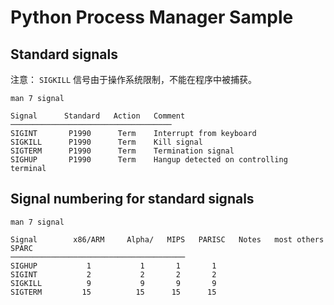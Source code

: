 # Python Process Manager Sample

## Standard signals

注意： `SIGKILL` 信号由于操作系统限制，不能在程序中被捕获。

`man 7 signal`

    Signal      Standard   Action   Comment
    ────────────────────────────────────
    SIGINT       P1990      Term    Interrupt from keyboard
    SIGKILL      P1990      Term    Kill signal
    SIGTERM      P1990      Term    Termination signal
    SIGHUP       P1990      Term    Hangup detected on controlling terminal

## Signal numbering for standard signals

`man 7 signal`

    Signal        x86/ARM     Alpha/   MIPS   PARISC   Notes   most others   SPARC
    ───────────────────────────────────────
    SIGHUP           1           1       1       1
    SIGINT           2           2       2       2
    SIGKILL          9           9       9       9
    SIGTERM         15          15      15      15